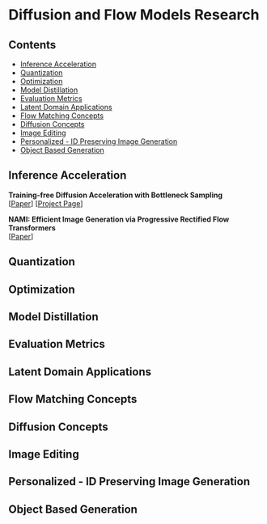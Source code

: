 # Diffusion and Flow Models Research

## Contents

- [Inference Acceleration](#inference-acceleration)
- [Quantization](#quantization)
- [Optimization](#optimization)
- [Model Distillation](#model-distillation)
- [Evaluation Metrics](#evaluation-metrics)
- [Latent Domain Applications](#latent-domain-applications)
- [Flow Matching Concepts](#flow-matching-concepts)
- [Diffusion Concepts](#diffusion-concepts)
- [Image Editing](#image-editing)
- [Personalized - ID Preserving Image Generation](#personalized---id-preserving-image-generation)
- [Object Based Generation](#object-based-generation)

## Inference Acceleration
<!-- Add relevant papers/notes on techniques to speed up model inference -->
**Training-free Diffusion Acceleration with Bottleneck Sampling** \
[[Paper](https://arxiv.org/pdf/2503.18940)]
[[Project Page](https://tyfeld.github.io/BottleneckSampling.github.io/)]

**NAMI: Efficient Image Generation via Progressive Rectified Flow Transformers** \
[[Paper](https://arxiv.org/pdf/2503.09242)]



## Quantization
<!-- Add relevant papers/notes on model quantization for efficiency -->

## Optimization
<!-- Add relevant papers/notes on training and model optimization techniques -->

## Model Distillation
<!-- Add relevant papers/notes on knowledge distillation for diffusion/flow models -->

## Evaluation Metrics
<!-- Add relevant papers/notes on metrics for evaluating generative models -->

## Latent Domain Applications
<!-- Add relevant papers/notes on applications leveraging the latent space -->

## Flow Matching Concepts
<!-- Add relevant papers/notes on the theory and application of flow matching -->

## Diffusion Concepts
<!-- Add relevant papers/notes on the foundational concepts of diffusion models -->

## Image Editing
<!-- Add relevant papers/notes on image editing techniques using diffusion/flow models -->

## Personalized - ID Preserving Image Generation
<!-- Add relevant papers/notes on generating images that preserve identity -->

## Object Based Generation
<!-- Add relevant papers/notes on generating or manipulating specific objects in images -->
